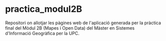 # practica_modul2B
Repositori on allotjar les pàgines web de l'aplicació generada per la pràctica final del Mòdul 2B (Mapes i Open Data) del Màster en Sistemes d'Informació Geogràfica per la UPC.
